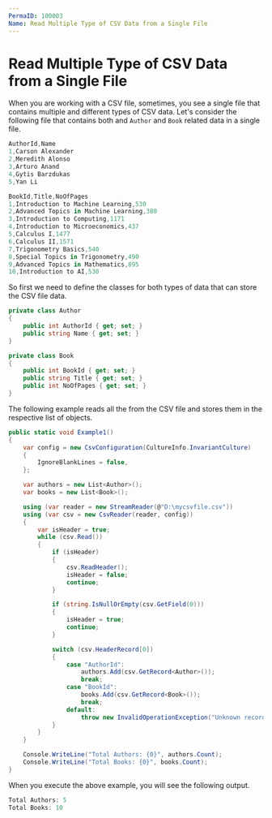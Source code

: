 ```yaml
---
PermaID: 100003
Name: Read Multiple Type of CSV Data from a Single File
---
```


# Read Multiple Type of CSV Data from a Single File

When you are working with a CSV file, sometimes, you see a single file that contains multiple and different types of CSV data. Let's consider the following file that contains both and `Author` and `Book` related data in a single file.

```csharp
AuthorId,Name
1,Carson Alexander
2,Meredith Alonso
3,Arturo Anand
4,Gytis Barzdukas
5,Yan Li

BookId,Title,NoOfPages
1,Introduction to Machine Learning,530
2,Advanced Topics in Machine Learning,380
3,Introduction to Computing,1171
4,Introduction to Microeconomics,437
5,Calculus I,1477
6,Calculus II,1571
7,Trigonometry Basics,540
8,Special Topics in Trigonometry,490
9,Advanced Topics in Mathematics,895
10,Introduction to AI,530
```

So first we need to define the classes for both types of data that can store the CSV file data.

```csharp
private class Author
{
    public int AuthorId { get; set; }
    public string Name { get; set; }
}

private class Book
{
    public int BookId { get; set; }
    public string Title { get; set; }
    public int NoOfPages { get; set; }
}
```

The following example reads all the from the CSV file and stores them in the respective list of objects.

```csharp
public static void Example1()
{
    var config = new CsvConfiguration(CultureInfo.InvariantCulture)
    {
        IgnoreBlankLines = false,
    };

    var authors = new List<Author>();
    var books = new List<Book>();

    using (var reader = new StreamReader(@"D:\mycsvfile.csv"))
    using (var csv = new CsvReader(reader, config))
    {
        var isHeader = true;
        while (csv.Read())
        {
            if (isHeader)
            {
                csv.ReadHeader();
                isHeader = false;
                continue;
            }

            if (string.IsNullOrEmpty(csv.GetField(0)))
            {
                isHeader = true;
                continue;
            }

            switch (csv.HeaderRecord[0])
            {
                case "AuthorId":
                    authors.Add(csv.GetRecord<Author>());
                    break;
                case "BookId":
                    books.Add(csv.GetRecord<Book>());
                    break;
                default:
                    throw new InvalidOperationException("Unknown record type.");
            }
        }
    }

    Console.WriteLine("Total Authors: {0}", authors.Count);
    Console.WriteLine("Total Books: {0}", books.Count);
}
```

When you execute the above example, you will see the following output.

```csharp
Total Authors: 5
Total Books: 10
``` 
